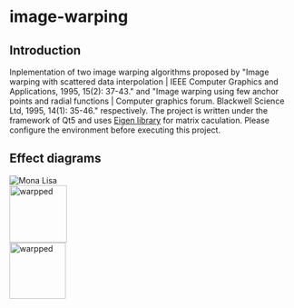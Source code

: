 # image-warping
## Introduction
Inplementation of two image warping algorithms proposed by "Image warping with scattered data interpolation | IEEE Computer Graphics and Applications, 1995, 15(2): 37-43." 
and "Image warping using few anchor points and radial functions | Computer graphics forum. Blackwell Science Ltd, 1995, 14(1): 35-46." respectively.
The project is written under the framework of Qt5 and uses [Eigen library](https://eigen.tuxfamily.org/index.php?title=Main_Page) for matrix caculation. 
Please configure the environment before executing this project.
## Effect diagrams
![Mona Lisa](https://user-images.githubusercontent.com/75468552/170021452-f89c57a9-aa44-4979-9479-cf351cb9661c.jpg)  
<img width="101" alt="warpped" src="https://user-images.githubusercontent.com/75468552/170021492-fbfe0a74-2b0e-4737-9448-e96b8fd92f58.png">  
<img width="99" alt="warpped" src="https://user-images.githubusercontent.com/75468552/170021951-41e6c008-4b7c-41fa-8dbb-e1cb8998f6d0.png">
